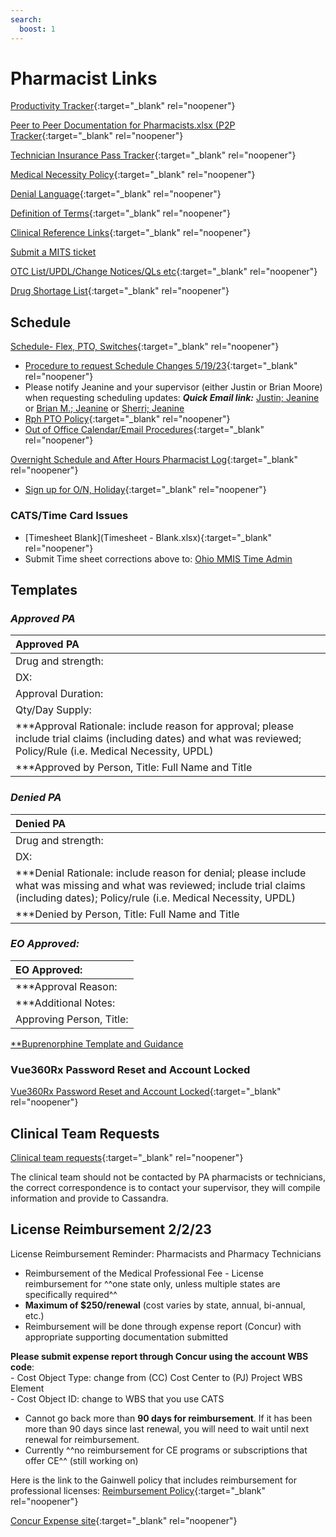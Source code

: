 ```yaml
---
search:
  boost: 1
---
```


# Pharmacist Links

[Productivity Tracker](https://mygainwell-my.sharepoint.com.mcas.ms/:x:/r/personal/christopher_nguyen_gainwelltechnologies_com/_layouts/15/guestaccess.aspx?e=KxvSYp&share=EckFdrT0BkRAhBGjD_rxzP0BeNvjg33BlhiZ8UUpkkUv4Q){:target="_blank" rel="noopener"}

[Peer to Peer Documentation for Pharmacists.xlsx (P2P Tracker](https://mygainwell-my.sharepoint.com.mcas.ms/:x:/g/personal/cassandra_roach_gainwelltechnologies_com/EcsRkk-q51FPu86Nmtm0PVsBonWTGUBUpbS7z-38froWtw?e=vyeYZ8&CID=29C56ECA-4022-4F7E-9CE2-EE4BEA7B2FC4){:target="_blank" rel="noopener"}

[Technician Insurance Pass Tracker](https://mygainwell-my.sharepoint.com/:x:/r/personal/justin_collingwood_gainwelltechnologies_com/Documents/Documents/TechPrimaryInsPass.xlsx?d=w90fe98291f8b442b83a0be3fb411f616&csf=1&web=1&e=TOwuAM){:target="_blank" rel="noopener"}

[Medical Necessity Policy](https://spbm.medicaid.ohio.gov/SPDocumentLibrary/DocumentLibrary/UPDL/OH%20SPBM%20Medical%20Necessity%20Policy.pdf){:target="_blank" rel="noopener"}

[Denial Language](https://mygainwell-my.sharepoint.com.mcas.ms/:w:/r/personal/rachel_carpenter_gainwelltechnologies_com/_layouts/15/Doc.aspx?sourcedoc=%7Bcd777f63-7f18-4713-8d6a-b043bee631f5%7D&action=view&wdAccPdf=0&wdparaid=1BA206B6){:target="_blank" rel="noopener"}

[Definition of Terms](https://mygainwell-my.sharepoint.com/:x:/r/personal/christopher_nguyen_gainwelltechnologies_com/Documents/Evergreen/Emails/Definition%20of%20Terms%209212022.xlsx?d=waae4289a6a67484b93664250c2c284f0&csf=1&web=1&e=8q6A3o){:target="_blank" rel="noopener"}

[Clinical Reference Links](https://mygainwell-my.sharepoint.com/:w:/r/personal/christopher_nguyen_gainwelltechnologies_com/Documents/Evergreen/Emails/Links.docx?d=wd3bd579a9b654a4da6c4ae55412c76ce&csf=1&web=1&e=ywdTAI){:target="_blank" rel="noopener"}


<a href="mailto:ohio_mits_servicedesk@gainwelltechnologies.com?cc=cassandra.roach@gainwelltechnologies.com;sherri.cohmer@gainwelltechnologies.com;justin.collingwood@gainwelltechnologies.com;brian.moore@gainwelltechnologies.com;amanda.jennings@gainwelltechnologies.com;david.hartzell@gainwelltechnologies.com;anil.marini@gainwelltechnologies.com;chad.m.rogers@gainwelltechnologies.com;melissa.rutledge@gainwelltechnologies.com;OHSupervisorsandSr.Techs@mygainwell.onmicrosoft.com;OHSPBMPAPharmacist@mygainwell.onmicrosoft.com&body=Application/System Affected:%0D%0A%0D%0AApproximate time the issue started/noticed:%0D%0A%0D%0ANumber of Users Affected:%0D%0A%0D%0AWhat steps were taken when the error occurred:%0D%0A%0D%0AProvide screenshots below: ">Submit a MITS ticket</a>

[OTC List/UPDL/Change Notices/QLs etc](https://spbm.medicaid.ohio.gov/SPContent/DocumentLibrary/UPDL){:target="_blank" rel="noopener"}

[Drug Shortage List](https://www.ashp.org/drug-shortages/current-shortages/drug-shortages-list?page=CurrentShortages&loginreturnUrl=SSOCheckOnly){:target="_blank" rel="noopener"}

## Schedule

[Schedule- Flex, PTO, Switches](https://mygainwell-my.sharepoint.com.mcas.ms/:x:/g/personal/jeanine_heedles_gainwelltechnologies_com/ESETEoJ3IXJEruWcatNK-UMBRqV7it4INq0VlYqE4ObSxQ?ovuser=c663f89c-ef9b-418f-bd3d-41e46c0ce068%2Cjeanine.heedles%40gainwelltechnologies.com&clickparams=eyJBcHBOYW1lIjoiVGVhbXMtRGVza3RvcCIsIkFwcFZlcnNpb24iOiIyNy8yMzA0MDIwMjcwNSIsIkhhc0ZlZGVyYXRlZFVzZXIiOmZhbHNlfQ%3D%3D){:target="_blank" rel="noopener"}

- [Procedure to request Schedule Changes 5/19/23](https://mygainwell-my.sharepoint.com/:u:/r/personal/christopher_nguyen_gainwelltechnologies_com/Documents/Evergreen/Emails/__IMPORTANT%20-%20PLEASE%20READ%20__%20ALL%20PTO%20REQUESTS.msg?csf=1&web=1&e=ib8Rvz){:target="_blank" rel="noopener"}
- Please notify Jeanine and your supervisor (either Justin or Brian Moore) when requesting scheduling updates: ***Quick Email link:*** <a href="mailto:justin.collingwood@gainwelltechnologies.com; jeanine.heedles@gainwelltechnologies.com?subject=Scheduling Update"> Justin; Jeanine</a> or <a href="mailto:brian.moore@gainwelltechnologies.com; jeanine.heedles@gainwelltechnologies.com?subject=Scheduling Update"> Brian M.; Jeanine</a> or <a href="mailto:sherri.cohmer@gainwelltechnologies.com; jeanine.heedles@gainwelltechnologies.com?subject=Scheduling Update"> Sherri; Jeanine</a>
- [Rph PTO Policy](https://mygainwell.sharepoint.com.mcas.ms/sites/dept-hr/Shared%20Documents/Forms/AllItems.aspx?id=%2Fsites%2Fdept%2Dhr%2FShared%20Documents%2FTime%20Off%2FGainwell%20US%20%2D%20Flexible%20Vacation%20Policy%202023%2Epdf&parent=%2Fsites%2Fdept%2Dhr%2FShared%20Documents%2FTime%20Off){:target="_blank" rel="noopener"}
- [Out of Office Calendar/Email Procedures](https://special-spoon-f542dccd.pages.github.io/Pharmacist%20Reference%20Guide/Policy%20and%20Procedures/ooo/?h=ooo){:target="_blank" rel="noopener"}


[Overnight Schedule and After Hours Pharmacist Log](https://mygainwell-my.sharepoint.com.mcas.ms/:x:/r/personal/justin_collingwood_gainwelltechnologies_com/_layouts/15/Doc.aspx?sourcedoc=%7B73FCF431-8AD6-4200-AABD-7CEC536F211D%7D&file=Copy%20of%20After%20Hours%20Pharmacist%20Log_FINALcopy.xlsx&action=default&mobileredirect=true&cid=9f42f43b-4f3d-4a4e-8181-526c01a0bb91){:target="_blank" rel="noopener"}

- [Sign up for O/N, Holiday](https://mygainwell-my.sharepoint.com.mcas.ms/:x:/g/personal/christopher_nguyen_gainwelltechnologies_com/EVsbwDWlIg5KsDj-gR8UjkgBV4QYb9AUI5B8Jlbpk7SjeA?e=4%3AXMs5Gp&at=9&CID=5CCE8570-00ED-4C3F-A4B0-109F1B77EA06&wdLOR=c56C50853-6098-4DA1-AE17-FC1333C71951){:target="_blank" rel="noopener"}

### CATS/Time Card Issues

- [Timesheet Blank](Timesheet - Blank.xlsx){:target="_blank" rel="noopener"}
- Submit Time sheet corrections above to: <a href="mailto:Ohio_MMIS_Time_Admin@gainwelltechnologies.com">Ohio MMIS Time Admin </a>

  


## Templates
### ***Approved PA***                    
| Approved PA                   |
|:-------------------------------|
| Drug and strength:| 
| DX:|
| Approval Duration:|
| Qty/Day Supply:|
| ***Approval Rationale: include reason for approval; please include trial claims (including dates) and what was reviewed; Policy/Rule (i.e. Medical Necessity, UPDL)|
| ***Approved by Person, Title: Full Name and Title|

### ***Denied PA***                  
| Denied PA                   |
|:-------------------------------|
| Drug and strength:| 
| DX:|
| ***Denial Rationale: include reason for denial; please include what was missing and what was reviewed; include trial claims (including dates); Policy/rule (i.e. Medical Necessity, UPDL)|
| ***Denied by Person, Title: Full Name and Title|

### ***EO Approved:***
| EO Approved:    |
|:-------------------------------|
| ***Approval Reason: |
| ***Additional Notes: |
| Approving Person, Title: |

[**Buprenorphine Template and Guidance](https://special-spoon-f542dccd.pages.github.io/Pharmacist%20Reference%20Guide/Medication%20Guidance/Buprenorphine%20Criteria/?h=buprenorphine)

### Vue360Rx Password Reset and Account Locked

[Vue360Rx Password Reset and Account Locked](https://gpr.slhcare.com:8889/){:target="_blank" rel="noopener"}

## Clinical Team Requests

[Clinical team requests](https://mygainwell-my.sharepoint.com/:x:/g/personal/christopher_nguyen_gainwelltechnologies_com/EY-suq2MSy1CvR6ZHtkY93wB_I4bi_uhNzcxSYY2N1sMAg?e=PRCaP8){:target="_blank" rel="noopener"}

The clinical team should not be contacted by PA pharmacists or technicians, the correct correspondence is to contact your supervisor, they will compile information and provide to Cassandra. 

## License Reimbursement 2/2/23

License Reimbursement Reminder: Pharmacists and Pharmacy Technicians

- Reimbursement of the Medical Professional Fee - License reimbursement for ^^one state only, unless multiple states are specifically required^^
- **Maximum of $250/renewal** (cost varies by state, annual, bi-annual, etc.)
- Reimbursement will be done through expense report (Concur) with appropriate supporting documentation submitted

 **Please submit expense report through Concur using the account WBS code**:</br>
         - Cost Object Type:  change from (CC) Cost Center to (PJ) Project WBS Element</br>
         - Cost Object ID: change to WBS that you use CATS
     
- Cannot go back more than **90 days for reimbursement**.  If it has been more than 90 days since last renewal, you will need to wait until next renewal for reimbursement.
- Currently ^^no reimbursement for CE programs or subscriptions that offer CE^^ (still working on)
 
Here is the link to the Gainwell policy that includes reimbursement for professional licenses: [Reimbursement Policy](https://mygainwell.sharepoint.com.mcas.ms/sites/dept-polcomp/Shared%20Documents/Forms/AllItems.aspx?id=%2Fsites%2Fdept%2Dpolcomp%2FShared%20Documents%2FHR%2FEducation%20Assistance%20Policy%2Epdf&parent=%2Fsites%2Fdept%2Dpolcomp%2FShared%20Documents%2FHR){:target="_blank" rel="noopener"}

[Concur Expense site](http://www.concursolutions.com){:target="_blank" rel="noopener"}




